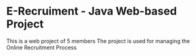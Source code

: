 # E-Recruiment - Java Web-based Project
This is a web project of 5 members
The project is used for managing the Online Recruitment Process
